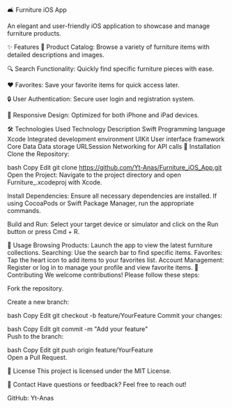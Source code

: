
🛋️ Furniture iOS App

An elegant and user-friendly iOS application to showcase and manage furniture products.

✨ Features
🛒 Product Catalog: Browse a variety of furniture items with detailed descriptions and images.

🔍 Search Functionality: Quickly find specific furniture pieces with ease.

❤️ Favorites: Save your favorite items for quick access later.

🔒 User Authentication: Secure user login and registration system.

📱 Responsive Design: Optimized for both iPhone and iPad devices.


🛠️ Technologies Used
Technology	Description
Swift	Programming language
Xcode	Integrated development environment
UIKit	User interface framework
Core Data	Data storage
URLSession	Networking for API calls
🚀 Installation
Clone the Repository:

bash
Copy
Edit
git clone https://github.com/Yt-Anas/Furniture_iOS_App.git
Open the Project:
Navigate to the project directory and open Furniture_.xcodeproj with Xcode.

Install Dependencies:
Ensure all necessary dependencies are installed. If using CocoaPods or Swift Package Manager, run the appropriate commands.

Build and Run:
Select your target device or simulator and click on the Run button or press Cmd + R.

🎯 Usage
Browsing Products: Launch the app to view the latest furniture collections.
Searching: Use the search bar to find specific items.
Favorites: Tap the heart icon to add items to your favorites list.
Account Management: Register or log in to manage your profile and view favorite items.
🤝 Contributing
We welcome contributions! Please follow these steps:

Fork the repository.

Create a new branch:

bash
Copy
Edit
git checkout -b feature/YourFeature
Commit your changes:

bash
Copy
Edit
git commit -m "Add your feature"  
Push to the branch:

bash
Copy
Edit
git push origin feature/YourFeature  
Open a Pull Request.

📜 License
This project is licensed under the MIT License.

📧 Contact
Have questions or feedback? Feel free to reach out!

GitHub: Yt-Anas
